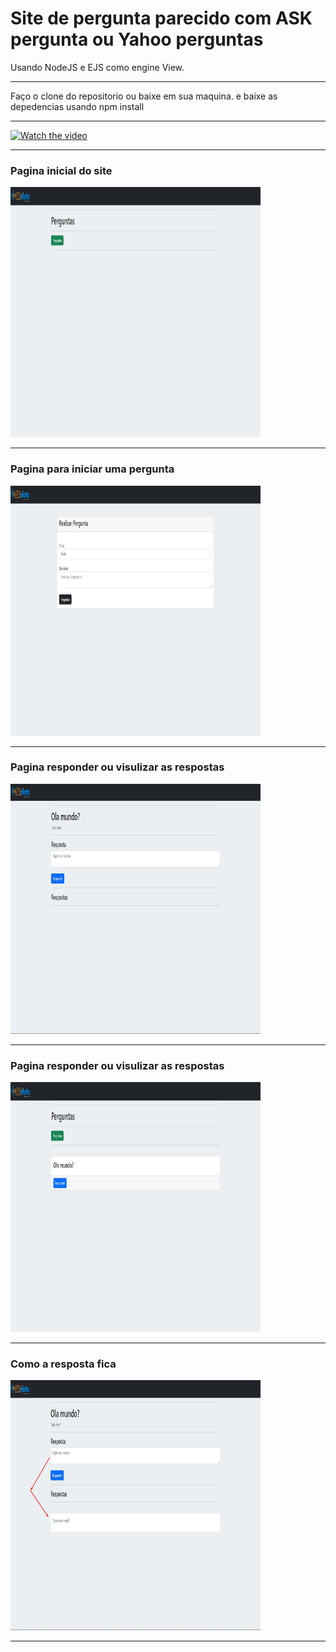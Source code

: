 # Site de pergunta parecido com ASK pergunta ou Yahoo perguntas



Usando NodeJS e EJS como engine View.
<hr>
Faço o clone do repositorio ou baixe em sua maquina.
e baixe as depedencias usando npm install
<hr>


[![Watch the video](https://i.imgur.com/vKb2F1B.png)](https://github.com/spiderbuddy411/Perguntas-JS-EJS/blob/main/midias/Video.mp4?raw=true)

  
<hr>
<h3>Pagina inicial do site</h3>
<img src="/midias/home.jpg" alt="HTML tutorial" style="width:400px;height:400px;"></a> <br>
<hr>
<h3>Pagina para iniciar uma pergunta</h3>
<img src="midias/perguntas.jpg" alt="HTML tutorial" style="width:400px;height:400px;"></a><br>
<hr>
<h3>Pagina responder ou visulizar as respostas</h3>
<img src="/midias/respostas.jpg" alt="HTML tutorial" style="width:400px;height:400px;"></a><br>
<hr>
<h3>Pagina responder ou visulizar as respostas</h3>
<img src="/midias/views perguntas.jpg" alt="HTML tutorial" style="width:400px;height:400px;"></a><br>
<hr>
<h3>Como a resposta fica</h3>
<img src="/midias/res.jpg" alt="HTML tutorial" style="width:400px;height:400px;"></a><br>
<hr>
